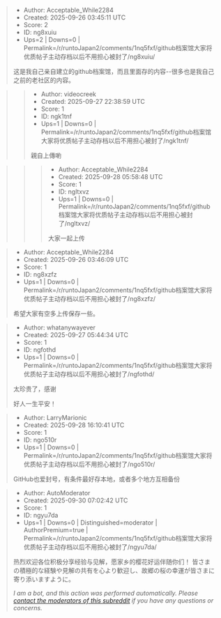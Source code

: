 > - Author: Acceptable_While2284
> - Created: 2025-09-26 03:45:11 UTC
> - Score: 2
> - ID: ng8xuiu
> - Ups=2 | Downs=0 | Permalink=/r/runtoJapan2/comments/1nq5fxf/github档案馆大家将优质帖子主动存档以后不用担心被封了/ng8xuiu/
>
> 这是我自己亲自建立的github档案馆，而且里面存的内容--很多也是我自己之前的老社区的内容。

>> - Author: videocreek
>> - Created: 2025-09-27 22:38:59 UTC
>> - Score: 1
>> - ID: ngk1tnf
>> - Ups=1 | Downs=0 | Permalink=/r/runtoJapan2/comments/1nq5fxf/github档案馆大家将优质帖子主动存档以后不用担心被封了/ngk1tnf/
>>
>> 親自上傳喲

>>> - Author: Acceptable_While2284
>>> - Created: 2025-09-28 05:58:48 UTC
>>> - Score: 1
>>> - ID: ngltxvz
>>> - Ups=1 | Downs=0 | Permalink=/r/runtoJapan2/comments/1nq5fxf/github档案馆大家将优质帖子主动存档以后不用担心被封了/ngltxvz/
>>>
>>> 大家一起上传

> - Author: Acceptable_While2284
> - Created: 2025-09-26 03:46:09 UTC
> - Score: 1
> - ID: ng8xzfz
> - Ups=1 | Downs=0 | Permalink=/r/runtoJapan2/comments/1nq5fxf/github档案馆大家将优质帖子主动存档以后不用担心被封了/ng8xzfz/
>
> 希望大家有空多上传保存一些。

> - Author: whatanywayever
> - Created: 2025-09-27 05:44:34 UTC
> - Score: 1
> - ID: ngfothd
> - Ups=1 | Downs=0 | Permalink=/r/runtoJapan2/comments/1nq5fxf/github档案馆大家将优质帖子主动存档以后不用担心被封了/ngfothd/
>
> 太珍贵了，感谢
> 
> 好人一生平安！

> - Author: LarryMarionic
> - Created: 2025-09-28 16:10:41 UTC
> - Score: 1
> - ID: ngo510r
> - Ups=1 | Downs=0 | Permalink=/r/runtoJapan2/comments/1nq5fxf/github档案馆大家将优质帖子主动存档以后不用担心被封了/ngo510r/
>
> GitHub也爱封号，有条件最好存本地，或者多个地方互相备份

> - Author: AutoModerator
> - Created: 2025-09-30 07:02:42 UTC
> - Score: 1
> - ID: ngyu7da
> - Ups=1 | Downs=0 | Distinguished=moderator | AuthorPremium=true | Permalink=/r/runtoJapan2/comments/1nq5fxf/github档案馆大家将优质帖子主动存档以后不用担心被封了/ngyu7da/
>
> 热烈欢迎各位积极分享经验与见解，愿家乡的樱花好运伴随你们！
> 皆さまの積極的な経験や見解の共有を心より歓迎し、故郷の桜の幸運が皆さまに寄り添いますように。
> 
> *I am a bot, and this action was performed automatically. Please [contact the moderators of this subreddit](/message/compose/?to=/r/runtoJapan2) if you have any questions or concerns.*
